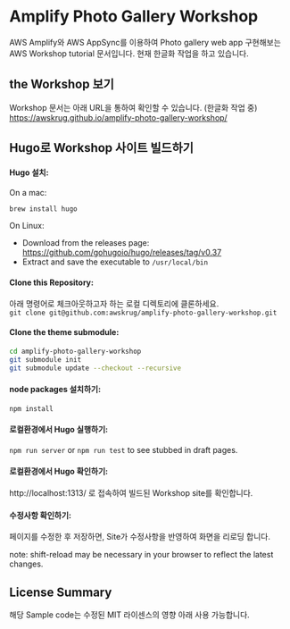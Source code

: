 # Amplify Photo Gallery Workshop
AWS Amplify와 AWS AppSync를 이용하여 Photo gallery web app 구현해보는 AWS Workshop tutorial 문서입니다. 현재 한글화 작업을 하고 있습니다.

## the Workshop 보기
Workshop 문서는 아래 URL을 통하여 확인할 수 있습니다. (한글화 작업 중)  
https://awskrug.github.io/amplify-photo-gallery-workshop/ 


## Hugo로 Workshop 사이트 빌드하기

#### Hugo 설치:
On a mac:

`brew install hugo`

On Linux:
  - Download from the releases page: https://github.com/gohugoio/hugo/releases/tag/v0.37
  - Extract and save the executable to `/usr/local/bin`

#### Clone this Repository:
아래 명령어로 체크아웃하고자 하는 로컬 디렉토리에 클론하세요.   
`git clone git@github.com:awskrug/amplify-photo-gallery-workshop.git`

#### Clone the theme submodule:

```sh
cd amplify-photo-gallery-workshop
git submodule init
git submodule update --checkout --recursive
```

#### node packages 설치하기:

`npm install`

#### 로컬환경에서 Hugo 실행하기:

`npm run server`
or
`npm run test` to see stubbed in draft pages.

#### 로컬환경에서 Hugo 확인하기:
http://localhost:1313/ 로 접속하여 빌드된 Workshop site를 확인합니다.

#### 수정사항 확인하기:
페이지를 수정한 후 저장하면, Site가 수정사항을 반영하여 화면을 리로딩 합니다.

note: shift-reload may be necessary in your browser to reflect the latest changes.

## License Summary

해당 Sample code는 수정된 MIT 라이센스의 영향 아래 사용 가능합니다.


